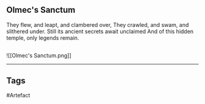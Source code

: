 ## Olmec's Sanctum
They flew, and leapt, and clambered over,
They crawled, and swam, and slithered under.
Still its ancient secrets await unclaimed
And of this hidden temple, only legends remain.
## 
![[Olmec's Sanctum.png]]

---
## Tags
#Artefact